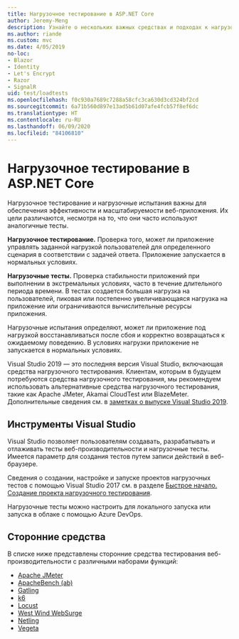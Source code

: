 ```yaml
---
title: Нагрузочное тестирование в ASP.NET Core
author: Jeremy-Meng
description: Узнайте о нескольких важных средствах и подходах к нагрузочному тестированию приложений ASP.NET Core.
ms.author: riande
ms.custom: mvc
ms.date: 4/05/2019
no-loc:
- Blazor
- Identity
- Let's Encrypt
- Razor
- SignalR
uid: test/loadtests
ms.openlocfilehash: f0c930a7689c7288a58cfc3ca630d3cd324bf2cd
ms.sourcegitcommit: 6a71b560d897e13ad5b61d07afe4fcb57f8ef6dc
ms.translationtype: HT
ms.contentlocale: ru-RU
ms.lasthandoff: 06/09/2020
ms.locfileid: "84106810"
---
```

# <a name="aspnet-core-loadstress-testing"></a>Нагрузочное тестирование в ASP.NET Core

Нагрузочное тестирование и нагрузочные испытания важны для обеспечения эффективности и масштабируемости веб-приложения. Их цели различаются, несмотря на то, что они часто используют аналогичные тесты.

**Нагрузочное тестирование.** Проверка того, может ли приложение управлять заданной нагрузкой пользователей для определенного сценария в соответствии с задачей ответа. Приложение запускается в нормальных условиях.

**Нагрузочные тесты.** Проверка стабильности приложений при выполнении в экстремальных условиях, часто в течение длительного периода времени. В тестах создается большая нагрузка на пользователей, пиковая или постепенно увеличивающаяся нагрузка на приложение или ограничиваются вычислительные ресурсы приложения.

Нагрузочные испытания определяют, может ли приложение под нагрузкой восстанавливаться после сбоя и корректно возвращаться к ожидаемому поведению. В условиях нагрузки приложение не запускается в нормальных условиях.

Visual Studio 2019 — это последняя версия Visual Studio, включающая средства нагрузочного тестирования. Клиентам, которым в будущем потребуются средства нагрузочного тестирования, мы рекомендуем использовать альтернативные средства нагрузочного тестирования, такие как Apache JMeter, Akamai CloudTest или BlazeMeter. Дополнительные сведения см. в [заметках о выпуске Visual Studio 2019](/visualstudio/releases/2019/release-notes-v16.0#test-tools).

## <a name="visual-studio-tools"></a>Инструменты Visual Studio

Visual Studio позволяет пользователям создавать, разрабатывать и отлаживать тесты веб-производительности и нагрузочные тесты. Имеется параметр для создания тестов путем записи действий в веб-браузере.

Сведения о создании, настройке и запуске проектов нагрузочных тестов с помощью Visual Studio 2017 см. в разделе [Быстрое начало. Создание проекта нагрузочного тестирования](/visualstudio/test/quickstart-create-a-load-test-project?view=vs-2017).

Нагрузочные тесты можно настроить для локального запуска или запуска в облаке с помощью Azure DevOps.

## <a name="third-party-tools"></a>Сторонние средства

В списке ниже представлены сторонние средства тестирования веб-производительности с различными наборами функций:

* [Apache JMeter](https://jmeter.apache.org/)
* [ApacheBench (ab)](https://httpd.apache.org/docs/2.4/programs/ab.html)
* [Gatling](https://gatling.io/)
* [k6](https://k6.io)
* [Locust](https://locust.io/)
* [West Wind WebSurge](https://websurge.west-wind.com/)
* [Netling](https://github.com/hallatore/Netling)
* [Vegeta](https://github.com/tsenart/vegeta)

